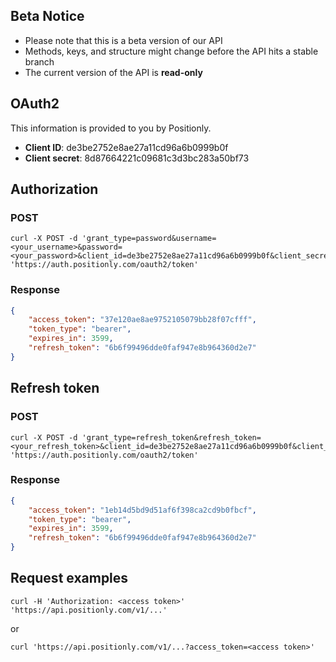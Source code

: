 ## Beta Notice

* Please note that this is a beta version of our API
* Methods, keys, and structure might change before the API hits a stable branch
* The current version of the API is **read-only**

## OAuth2

This information is provided to you by Positionly.

* **Client ID**: de3be2752e8ae27a11cd96a6b0999b0f
* **Client secret**: 8d87664221c09681c3d3bc283a50bf73

## Authorization

### POST
```shell
curl -X POST -d 'grant_type=password&username=<your_username>&password=<your_password>&client_id=de3be2752e8ae27a11cd96a6b0999b0f&client_secret=8d87664221c09681c3d3bc283a50bf73' 'https://auth.positionly.com/oauth2/token'
```

### Response
```json
{
    "access_token": "37e120ae8ae9752105079bb28f07cfff",
    "token_type": "bearer",
    "expires_in": 3599,
    "refresh_token": "6b6f99496dde0faf947e8b964360d2e7"
}
```

## Refresh token

### POST
```shell
curl -X POST -d 'grant_type=refresh_token&refresh_token=<your_refresh_token>&client_id=de3be2752e8ae27a11cd96a6b0999b0f&client_secret=8d87664221c09681c3d3bc283a50bf73' 'https://auth.positionly.com/oauth2/token'
```

### Response
```json
{
    "access_token": "1eb14d5bd9d51af6f398ca2cd9b0fbcf",
    "token_type": "bearer",
    "expires_in": 3599,
    "refresh_token": "6b6f99496dde0faf947e8b964360d2e7"
}
```

## Request examples

```shell
curl -H 'Authorization: <access token>' 'https://api.positionly.com/v1/...'
```

or

```shell
curl 'https://api.positionly.com/v1/...?access_token=<access token>'
```
